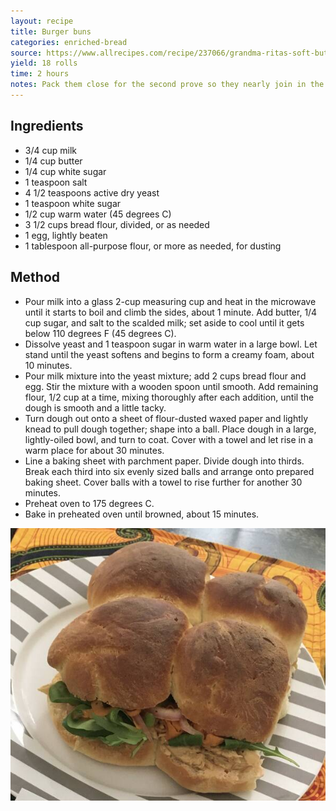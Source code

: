 ```yaml
---
layout: recipe
title: Burger buns
categories: enriched-bread
source: https://www.allrecipes.com/recipe/237066/grandma-ritas-soft-butter-rolls/
yield: 18 rolls
time: 2 hours
notes: Pack them close for the second prove so they nearly join in the rise.
---
```


## Ingredients
- 3/4 cup milk
- 1/4 cup butter
- 1/4 cup white sugar
- 1 teaspoon salt
- 4 1/2 teaspoons active dry yeast 
- 1 teaspoon white sugar
- 1/2 cup warm water (45 degrees C)
- 3 1/2 cups bread flour, divided, or as needed
- 1 egg, lightly beaten
- 1 tablespoon all-purpose flour, or more as needed, for dusting

## Method
- Pour milk into a glass 2-cup measuring cup and heat in the microwave until it starts to boil and climb the sides, about 1 minute. Add butter, 1/4 cup sugar, and salt to the scalded milk; set aside to cool until it gets below 110 degrees F (45 degrees C).
- Dissolve yeast and 1 teaspoon sugar in warm water in a large bowl. Let stand until the yeast softens and begins to form a creamy foam, about 10 minutes.
- Pour milk mixture into the yeast mixture; add 2 cups bread flour and egg. Stir the mixture with a wooden spoon until smooth. Add remaining flour, 1/2 cup at a time, mixing thoroughly after each addition, until the dough is smooth and a little tacky.
- Turn dough out onto a sheet of flour-dusted waxed paper and lightly knead to pull dough together; shape into a ball. Place dough in a large, lightly-oiled bowl, and turn to coat. Cover with a towel and let rise in a warm place for about 30 minutes.
- Line a baking sheet with parchment paper. Divide dough into thirds. Break each third into six evenly sized balls and arrange onto prepared baking sheet. Cover balls with a towel to rise further for another 30 minutes.
- Preheat oven to 175 degrees C.
- Bake in preheated oven until browned, about 15 minutes.

![recipe-photo](/images/burger-buns.jpg)
